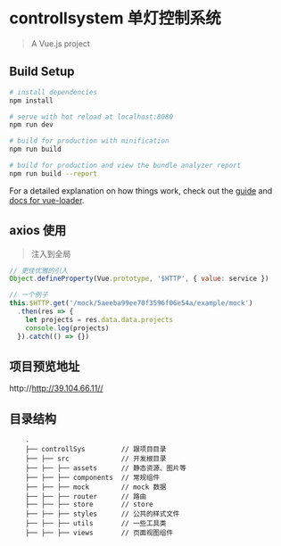 # controllsystem 单灯控制系统

> A Vue.js project

## Build Setup

``` bash
# install dependencies
npm install

# serve with hot reload at localhost:8080
npm run dev

# build for production with minification
npm run build

# build for production and view the bundle analyzer report
npm run build --report
```

For a detailed explanation on how things work, check out the [guide](http://vuejs-templates.github.io/webpack/) and [docs for vue-loader](http://vuejs.github.io/vue-loader).

## axios 使用

> 注入到全局

```javascript
// 更佳优雅的引入
Object.defineProperty(Vue.prototype, '$HTTP', { value: service })

// 一个例子
this.$HTTP.get('/mock/5aeeba99ee70f3596f06e54a/example/mock')
  .then(res => {
    let projects = res.data.data.projects
    console.log(projects)
  }).catch(() => {})
```

## 项目预览地址

http://http://39.104.66.11//

## 目录结构

```text
    .
    ├── controllSys         // 跟项目目录
    ├── ├── src             // 开发根目录
    ├── ├── ├── assets      // 静态资源、图片等
    ├── ├── ├── components  // 常规组件
    ├── ├── ├── mock        // mock 数据
    ├── ├── ├── router      // 路由
    ├── ├── ├── store       // store
    ├── ├── ├── styles      // 公共的样式文件
    ├── ├── ├── utils       // 一些工具类
    ├── ├── ├── views       // 页面视图组件
```
